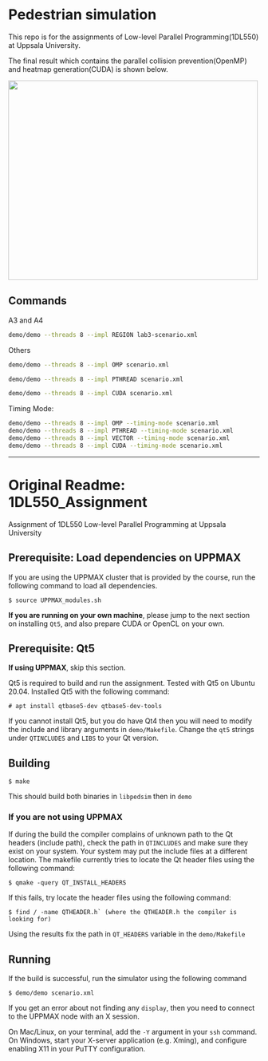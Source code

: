 # Pedestrian simulation 
This repo is for the assignments of Low-level Parallel Programming(1DL550) at Uppsala University.

The final result which contains the parallel collision prevention(OpenMP) and heatmap generation(CUDA) is shown below. 

<img src="./results/final.gif" width="500" height="400" />

## Commands

A3 and A4
```bash
demo/demo --threads 8 --impl REGION lab3-scenario.xml
```

Others
```bash
demo/demo --threads 8 --impl OMP scenario.xml

demo/demo --threads 8 --impl PTHREAD scenario.xml

demo/demo --threads 8 --impl CUDA scenario.xml
```

Timing Mode:
```bash
demo/demo --threads 8 --impl OMP --timing-mode scenario.xml
demo/demo --threads 8 --impl PTHREAD --timing-mode scenario.xml
demo/demo --threads 8 --impl VECTOR --timing-mode scenario.xml
demo/demo --threads 8 --impl CUDA --timing-mode scenario.xml

```


---
# Original Readme: 1DL550_Assignment
Assignment of 1DL550 Low-level Parallel Programming at Uppsala University

## Prerequisite: Load dependencies on UPPMAX

If you are using the UPPMAX cluster that is provided by the course, run the
following command to load all dependencies.

```
$ source UPPMAX_modules.sh
```


**If you are running on your own
machine**, please jump to the next section on installing `Qt5`, and also prepare
CUDA or OpenCL on your own.

## Prerequisite: Qt5

**If using UPPMAX**, skip this section.

Qt5 is required to build and run the assignment. Tested with Qt5 on Ubuntu
20.04. Installed Qt5 with the following command:

```
# apt install qtbase5-dev qtbase5-dev-tools
```

If you cannot install Qt5, but you do have Qt4 then you will need to modify
the include and library arguments in `demo/Makefile`. Change the `qt5` strings
under `QTINCLUDES` and `LIBS` to your Qt version.

## Building

```
$ make
```

This should build both binaries in `libpedsim` then in `demo`

### If you are not using UPPMAX

If during the build the compiler complains of unknown path to the Qt headers
(include path), check the path in `QTINCLUDES` and make sure they exist on
your system. Your system may put the include files at a different location.
The makefile currently tries to locate the Qt header files using the following
command:
```
$ qmake -query QT_INSTALL_HEADERS
```

If this fails, try locate the header files using the following command:
```
$ find / -name QTHEADER.h` (where the QTHEADER.h the compiler is looking for)
```
Using the results fix the path in `QT_HEADERS` variable in the `demo/Makefile`


## Running
If the build is successful, run the simulator using the following command

```
$ demo/demo scenario.xml
```

If you get an error about not finding any `display`, then you need to connect
to the UPPMAX node with an X session.

On Mac/Linux, on your terminal, add the `-Y` argument in your `ssh` command.
On Windows, start your X-server application (e.g. Xming), and configure
enabling X11 in your PuTTY configuration.

